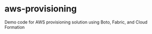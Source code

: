 aws-provisioning
================

Demo code for AWS provisioning solution using Boto, Fabric, and Cloud Formation